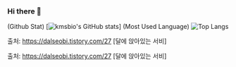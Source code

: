 ### Hi there 👋

(Github Stat) [![kmsbio's GitHub stats](https://github-readme-stats.vercel.app/api?DongUk-kang=DongUk-kang)] (Most Used Language) ![Top Langs](https://github-readme-stats.vercel.app/api/top-langs/?DongUk-kang=DongUk-kang)

출처: https://dalseobi.tistory.com/27 [달에 앉아있는 서비]

출처: https://dalseobi.tistory.com/27 [달에 앉아있는 서비]



